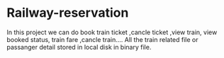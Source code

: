# Railway-reservation
In this project we can do book train ticket ,cancle ticket  ,view train, view booked status, train fare ,cancle train.... 
All the train related file or passanger detail stored in local disk in binary file. 
